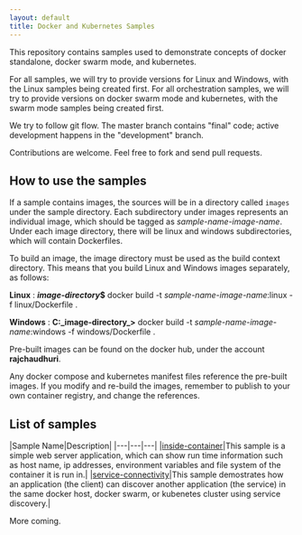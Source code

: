 ```yaml
---
layout: default
title: Docker and Kubernetes Samples
---
```


This repository contains samples used to demonstrate concepts of docker standalone, docker swarm mode, and kubernetes.

For all samples, we will try to provide versions for Linux and Windows, with the Linux samples being created first. For all orchestration samples, we will try to provide versions on docker swarm mode and kubernetes, with the swarm mode samples being created first.

We try to follow git flow. The master branch contains "final" code; active development happens in the "development" branch.

Contributions are welcome. Feel free to fork and send pull requests.

## How to use the samples

If a sample contains images, the sources will be in a directory called `images` under the sample directory. Each subdirectory under images represents an individual image, which should be tagged as _sample-name_-_image-name_. Under each image directory, there will be linux and windows subdirectories, which will contain Dockerfiles.

To build an image, the image directory must be used as the build context directory. This means that you build Linux and Windows images separately, as follows:

**Linux** : **_image-directory_$** docker build -t _sample-name_-_image-name_:linux -f linux/Dockerfile .

**Windows** : **C:\_image-directory_>** docker build -t _sample-name_-_image-name_:windows -f windows/Dockerfile .

Pre-built images can be found on the docker hub, under the account **rajchaudhuri**.

Any docker compose and kubernetes manifest files reference the pre-built images. If you modify and re-build the images, remember to publish to your own container registry, and change the references.

## List of samples

|Sample Name|Description|
|---|---|---|
|[inside-container](inside-container.md)|This sample is a simple web server application, which can show run time information such as host name, ip addresses, environment variables and file system of the container it is run in.|
|[service-connectivity](service-connectivity.md)|This sample demostrates how an application (the client) can discover another application (the service) in the same docker host, docker swarm, or kubenetes cluster using service discovery.|

More coming.